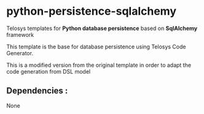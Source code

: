 # python-persistence-sqlalchemy

Telosys templates for **Python database persistence** based on **SqlAlchemy** framework

This template is the base for database persistence using Telosys Code Generator. 

This is a modified version from the original template in order to adapt the code generation from DSL model

## Dependencies : 

None
